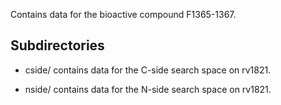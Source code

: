 Contains data for the bioactive compound F1365-1367.

## Subdirectories

- cside/ contains data for the C-side search space on rv1821.

- nside/ contains data for the N-side search space on rv1821.

